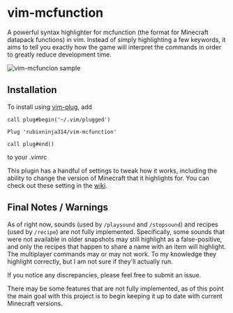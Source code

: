 # vim-mcfunction
A powerful syntax highlighter for mcfunction (the format for Minecraft datapack functions) in vim.
Instead of simply highlighting a few keywords, it aims to tell you exactly how the game will interpret the commands in order to greatly reduce development time.

![vim-mcfuncion sample](https://github.com/rubixninja314/vim-mcfunction/wiki/vim-mcfunction2.png)

## Installation

To install using [vim-plug](https://github.com/junegunn/vim-plug), add
```
call plug#begin('~/.vim/plugged')

Plug 'rubixninja314/vim-mcfunction'

call plug#end()
```
to your .vimrc

This plugin has a handful of settings to tweak how it works, including the ability to change the version of Minecraft that it highlights for.
You can check out these setting in the [wiki](https://github.com/rubixninja314/vim-mcfunction/wiki/Configuration).

## Final Notes / Warnings

As of right now, sounds (used by `/playsound` and `/stopsound`) and recipes (used by `/recipe`) are not fully implemented.
Specifically, some sounds that were not available in older snapshots may still highlight as a false-positive, and only the recipes that happen to share a name with an item will highlight.
The multiplayer commands may or may not work. To my knowledge they highlight correctly, but I am not sure if they'll actually run.

If you notice any discrepancies, please feel free to submit an issue.

There may be some features that are not fully implemented, as of this point the main goal with this project is to begin keeping it up to date with current Minecraft versions.
